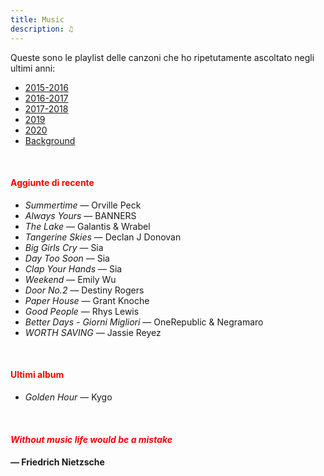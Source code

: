 ```yaml
---
title: Music
description: ♫
---
```

Queste sono le playlist delle canzoni che ho ripetutamente ascoltato negli ultimi anni:

* [2015-2016](https://music.apple.com/it/playlist/my-2015-2016/pl.b4bf1a93707c44f89aa794dc2888e844)
* [2016-2017](https://music.apple.com/it/playlist/my-2016-2017/pl.u-PDb40o6tJ9qVro)
* [2017-2018](https://music.apple.com/it/playlist/my-2017-2018/pl.u-b3b8RKgC0qaz1d)
* [2019](https://music.apple.com/it/playlist/my-2019/pl.u-b3b8Re4H0qaz1d)
* [2020](https://music.apple.com/it/playlist/my-2020/pl.u-LdbqE1vt5e4m0R?l)
* [Background](https://music.apple.com/it/playlist/background/pl.b05fb95eaae8419b8bc2201594355ee0?l=en)

&nbsp;

#### <span style="color:red">Aggiunte di recente</span>
* _Summertime_ — Orville Peck
* _Always Yours_ — BANNERS
* _The Lake_ — Galantis & Wrabel
* _Tangerine Skies_ — Declan J Donovan
* _Big Girls Cry_ — Sia
* _Day Too Soon_ — Sia
* _Clap Your Hands_ — Sia
* _Weekend_ — Emily Wu
* _Door No.2_ — Destiny Rogers
* _Paper House_ — Grant Knoche
* _Good People_ — Rhys Lewis
* _Better Days - Giorni Migliori_ — OneRepublic & Negramaro
* _WORTH SAVING_ — Jassie Reyez

&nbsp;

#### <span style="color:red">Ultimi album</span>
* _Golden Hour_ — Kygo

&nbsp;

#### <span style="color:red">_Without music life would be a mistake_</span>

#### — Friedrich Nietzsche
